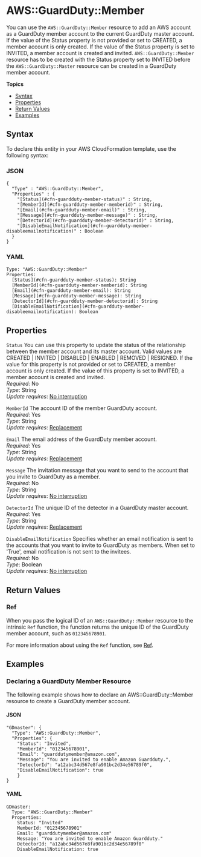 # AWS::GuardDuty::Member<a name="aws-resource-guardduty-member"></a>

You can use the `AWS::GuardDuty::Member` resource to add an AWS account as a GuardDuty member account to the current GuardDuty master account\. If the value of the Status property is not provided or set to CREATED, a member account is only created\. If the value of the Status property is set to INVITED, a member account is created and invited\. `AWS::GuardDuty::Member` resource has to be created with the Status property set to INVITED before the `AWS::GuardDuty::Master` resource can be created in a GuardDuty member account\.

**Topics**
+ [Syntax](#aws-resource-guardduty-member-syntax)
+ [Properties](#aws-resource-guardduty-member-properties)
+ [Return Values](#aws-resource-guardduty-member-returnvalues)
+ [Examples](#aws-resource-guardduty-member-examples)

## Syntax<a name="aws-resource-guardduty-member-syntax"></a>

To declare this entity in your AWS CloudFormation template, use the following syntax:

### JSON<a name="aws-resource-guardduty-member-syntax.json"></a>

```
{
  "Type" : "AWS::GuardDuty::Member",
  "Properties" : {
    "[Status](#cfn-guardduty-member-status)" : String,
    "[MemberId](#cfn-guardduty-member-memberid)" : String,
    "[Email](#cfn-guardduty-member-email)" : String,
    "[Message](#cfn-guardduty-member-message)" : String,
    "[DetectorId](#cfn-guardduty-member-detectorid)" : String,
    "[DisableEmailNotification](#cfn-guardduty-member-disableemailnotification)" : Boolean 
  }
}
```

### YAML<a name="aws-resource-guardduty-member-syntax.yaml"></a>

```
Type: "AWS::GuardDuty::Member"
Properties:
  [Status](#cfn-guardduty-member-status): String
  [MemberId](#cfn-guardduty-member-memberid): String
  [Email](#cfn-guardduty-member-email): String
  [Message](#cfn-guardduty-member-message): String
  [DetectorId](#cfn-guardduty-member-detectorid): String
  [DisableEmailNotification](#cfn-guardduty-member-disableemailnotification): Boolean
```

## Properties<a name="aws-resource-guardduty-member-properties"></a>

`Status`  <a name="cfn-guardduty-member-status"></a>
You can use this property to update the status of the relationship between the member account and its master account\. Valid values are CREATED \| INVITED \| DISABLED \| ENABLED \| REMOVED \| RESIGNED\. If the value for this property is not provided or set to CREATED, a member account is only created\. If the value of this property is set to INVITED, a member account is created and invited\.   
 *Required*: No  
 *Type*: String  
 *Update requires*: [No interruption](using-cfn-updating-stacks-update-behaviors.md#update-no-interrupt) 

`MemberId`  <a name="cfn-guardduty-member-memberid"></a>
The account ID of the member GuardDuty account\.   
 *Required*: Yes  
 *Type*: String  
 *Update requires*: [Replacement](using-cfn-updating-stacks-update-behaviors.md#update-replacement) 

`Email`  <a name="cfn-guardduty-member-email"></a>
The email address of the GuardDuty member account\.  
 *Required*: Yes  
 *Type*: String  
 *Update requires*: [Replacement](using-cfn-updating-stacks-update-behaviors.md#update-replacement) 

`Message`  <a name="cfn-guardduty-member-message"></a>
The invitation message that you want to send to the account that you invite to GuardDuty as a member\.   
 *Required*: No  
 *Type*: String  
 *Update requires*: [No interruption](using-cfn-updating-stacks-update-behaviors.md#update-no-interrupt) 

`DetectorId`  <a name="cfn-guardduty-member-detectorid"></a>
The unique ID of the detector in a GuardDuty master account\.  
 *Required*: Yes  
 *Type*: String  
 *Update requires*: [Replacement](using-cfn-updating-stacks-update-behaviors.md#update-replacement) 

`DisableEmailNotification`  <a name="cfn-guardduty-member-disableemailnotification"></a>
Specifies whether an email notification is sent to the accounts that you want to invite to GuardDuty as members\. When set to 'True', email notification is not sent to the invitees\.  
 *Required*: No  
 *Type*: Boolean  
 *Update requires*: [No interruption](using-cfn-updating-stacks-update-behaviors.md#update-no-interrupt) 

## Return Values<a name="aws-resource-guardduty-member-returnvalues"></a>

### Ref<a name="aws-resource-guardduty-member-ref"></a>

When you pass the logical ID of an `AWS::GuardDuty::Member` resource to the intrinsic `Ref` function, the function returns the unique ID of the GuardDuty member account, such as `012345678901`\.

For more information about using the `Ref` function, see [Ref](intrinsic-function-reference-ref.md)\. 

## Examples<a name="aws-resource-guardduty-member-examples"></a>

### Declaring a GuardDuty Member Resource<a name="aws-resource-guardduty-member-example1"></a>

The following example shows how to declare an AWS::GuardDuty::Member resource to create a GuardDuty member account\.

#### JSON<a name="aws-resource-guardduty-member-example1.json"></a>

```
"GDmaster": {
  "Type": "AWS::GuardDuty::Member",
  "Properties": {
    "Status": "Invited",    
    "MemberId": "012345678901",
    "Email": "guarddutymember@amazon.com",
    "Message": "You are invited to enable Amazon Guardduty.",
    "DetectorId": "a12abc34d567e8fa901bc2d34e56789f0",
    "DisableEmailNotification": true
    }
}
```

#### YAML<a name="aws-resource-guardduty-member-example1.yaml"></a>

```
GDmaster:
  Type: "AWS::GuardDuty::Member"
  Properties:
    Status: "Invited"    
    MemberId: "012345678901"
    Email: "guarddutymember@amazon.com"
    Message: "You are invited to enable Amazon Guardduty."
    DetectorId: "a12abc34d567e8fa901bc2d34e56789f0"
    DisableEmailNotification: true
```